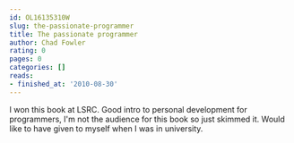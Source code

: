 ```yaml
---
id: OL16135310W
slug: the-passionate-programmer
title: The passionate programmer
author: Chad Fowler
rating: 0
pages: 0
categories: []
reads:
- finished_at: '2010-08-30'
---
```

I won this book at LSRC. Good intro to personal development for programmers, I'm not the audience for this book so just skimmed it. Would like to have given to myself when I was in university.
